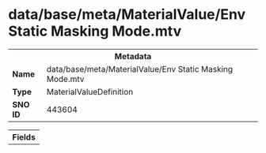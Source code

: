 <h1>data/base/meta/MaterialValue/Env Static Masking Mode.mtv</h1><table><tr><th colspan="100%">Metadata</th></tr><tr><td><b>Name</b></td><td>data/base/meta/MaterialValue/Env Static Masking Mode.mtv</td></tr><tr><td><b>Type</b></td><td>MaterialValueDefinition</td></tr><tr><td><b>SNO ID</b></td><td>443604</td></tr></table>

<table><tr><th colspan="100%">Fields</th></tr></table>

